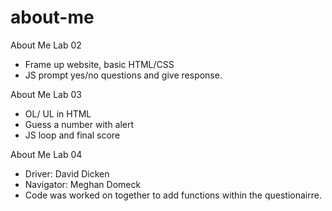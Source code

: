 # about-me
About Me Lab 02
- Frame up website, basic HTML/CSS
- JS prompt yes/no questions and give response.

About Me Lab 03
- OL/ UL in HTML
- Guess a number with alert
- JS loop and final score

About Me Lab 04
- Driver: David Dicken
- Navigator: Meghan Domeck
- Code was worked on together to add functions within the questionairre.